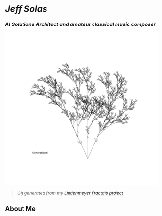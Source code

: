 # ***Jeff Solas***
### *AI Solutions Architect and amateur classical music composer*
<img src="static/Example_Fractal.gif" alt="Tree Fractal" width="500"/>  

> *Gif generated from my [Lindenmeyer Fractals project](https://github.com/Thelnar/Lindenmayer-Fractals-Web-App)*

## About Me

<!---
- 👋 Hi, I’m @Thelnar
- 👀 I’m interested in ...
- 🌱 I’m currently learning ...
- 💞️ I’m looking to collaborate on ...
- 📫 How to reach me ...


Thelnar/Thelnar is a ✨ special ✨ repository because its `README.md` (this file) appears on your GitHub profile.
You can click the Preview link to take a look at your changes.
--->
